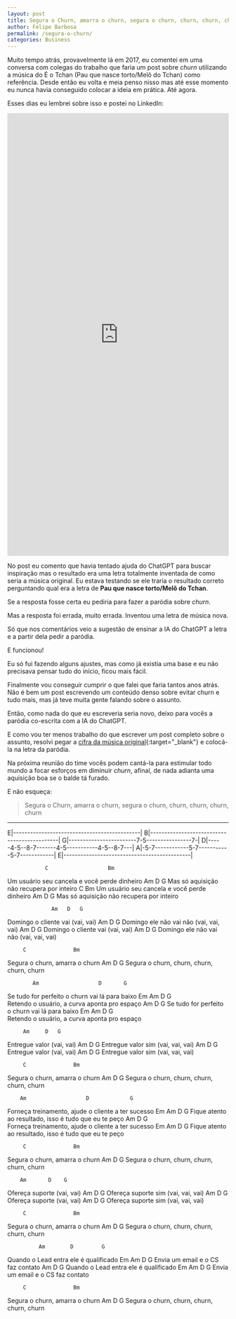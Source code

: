 ```yaml
---
layout: post	
title: Segura o Churn, amarra o churn, segura o churn, churn, churn, churn, churn
author: Felipe Barbosa
permalink: /segura-o-churn/
categories: Business
---
```


Muito tempo atrás, provavelmente lá em 2017, eu comentei em uma conversa com colegas do trabalho que faria um post sobre *churn* utilizando a música do É o Tchan (Pau que nasce torto/Melô do Tchan) como referência. Desde então eu volta e meia penso nisso mas até esse momento eu nunca havia conseguido colocar a ideia em prática. Até agora.

Esses dias eu lembrei sobre isso e postei no LinkedIn:

<iframe src="https://www.linkedin.com/embed/feed/update/urn:li:share:7036144950060662784" height="1008" width="504" frameborder="0" allowfullscreen="" title="Embedded post"></iframe>

No post eu comento que havia tentado ajuda do ChatGPT para buscar inspiração mas o resultado era uma letra totalmente inventada de como seria a música original. Eu estava testando se ele traria o resultado correto perguntando qual era a letra de **Pau que nasce torto/Melô do Tchan**.

Se a resposta fosse certa eu pediria para fazer a paródia sobre *churn*. 

Mas a resposta foi errada, muito errada. Inventou uma letra de música nova.

Só que nos comentários veio a sugestão de ensinar a IA do ChatGPT a letra e a partir dela pedir a paródia. 

E funcionou!

Eu só fui fazendo alguns ajustes, mas como já existia uma base e eu não precisava pensar tudo do início, ficou mais fácil.

Finalmente vou conseguir cumprir o que falei que faria tantos anos atrás. Não é bem um post escrevendo um conteúdo denso sobre evitar churn e tudo mais, mas já teve muita gente falando sobre o assunto.

Então, como nada do que eu escreveria seria novo, deixo para vocês a paródia co-escrita com a IA do ChatGPT.

E como vou ter menos trabalho do que escrever um post completo sobre o assunto, resolvi pegar a [cifra da música original](https://www.cifraclub.com.br/e-o-tchan/segure-o-tchan/){:target="_blank"} e colocá-la na letra da paródia.

Na próxima reunião do time vocês podem cantá-la para estimular todo mundo a focar esforços em diminuir *churn*, afinal, de nada adianta uma aquisição boa se o balde tá furado.

E não esqueça: 

> Segura o Churn, amarra o churn, segura o churn, churn, churn, churn, churn

---

E|---------------------------------------------| 
B|---------------------------------------------| 
G|------------------------7-5----------------7-| 
D|-----4-5--8-7-------4-5-----------4-5--8-7---| 
A|-5-7------------5-7-----------5-7------------| 
E|---------------------------------------------| 

                C                   Bm 
Um usuário seu cancela e você perde dinheiro
        Am           D            G 
Mas só aquisição não recupera por inteiro
                C                   Bm 
Um usuário seu cancela e você perde dinheiro
        Am           D            G 
Mas só aquisição não recupera por inteiro

                  Am   D   G
Domingo o cliente vai (vai, vai)
                Am        D        G
Domingo ele não vai não (vai, vai, vai)
                  Am   D   G
Domingo o cliente vai (vai, vai)
                Am        D        G
Domingo ele não vai não (vai, vai, vai)

         C               Bm
Segura o churn, amarra o churn
         Am            D             G 
Segura o churn, churn, churn, churn, churn

            Am                   D       G
Se tudo for perfeito o churn vai lá para baixo
Em        Am               D          G   
Retendo o usuário, a curva aponta pro espaço
            Am                   D       G
Se tudo for perfeito o churn vai lá para baixo
Em        Am               D          G   
Retendo o usuário, a curva aponta pro espaço

         Am     D   G
Entregue valor (vai, vai)
         Am         D         G 
Entregue valor sim (vai, vai, vai)
         Am     D   G
Entregue valor (vai, vai)
         Am         D         G 
Entregue valor sim (vai, vai, vai)

         C               Bm
Segura o churn, amarra o churn
         Am            D             G 
Segura o churn, churn, churn, churn, churn

        Am                   D             G     
Forneça treinamento, ajude o cliente a ter sucesso
Em              Am                D              G
Fique atento ao resultado, isso é tudo que eu te peço
        Am                   D             G     
Forneça treinamento, ajude o cliente a ter sucesso
Em              Am                D              G
Fique atento ao resultado, isso é tudo que eu te peço

         C               Bm
Segura o churn, amarra o churn
         Am            D             G 
Segura o churn, churn, churn, churn, churn

        Am       D    G 
Ofereça suporte (vai, vai)
        Am           D         G
Ofereça suporte sim (vai, vai, vai)
        Am       D    G 
Ofereça suporte (vai, vai)
        Am           D         G
Ofereça suporte sim (vai, vai, vai)

         C               Bm
Segura o churn, amarra o churn
         Am            D             G 
Segura o churn, churn, churn, churn, churn

              Am        D         G 
Quando o Lead entra ele é qualificado
Em       Am        D         G 
Envia um email e o CS faz contato
              Am        D         G 
Quando o Lead entra ele é qualificado
Em       Am        D         G 
Envia um email e o CS faz contato

         C               Bm
Segura o churn, amarra o churn
         Am            D             G 
Segura o churn, churn, churn, churn, churn
